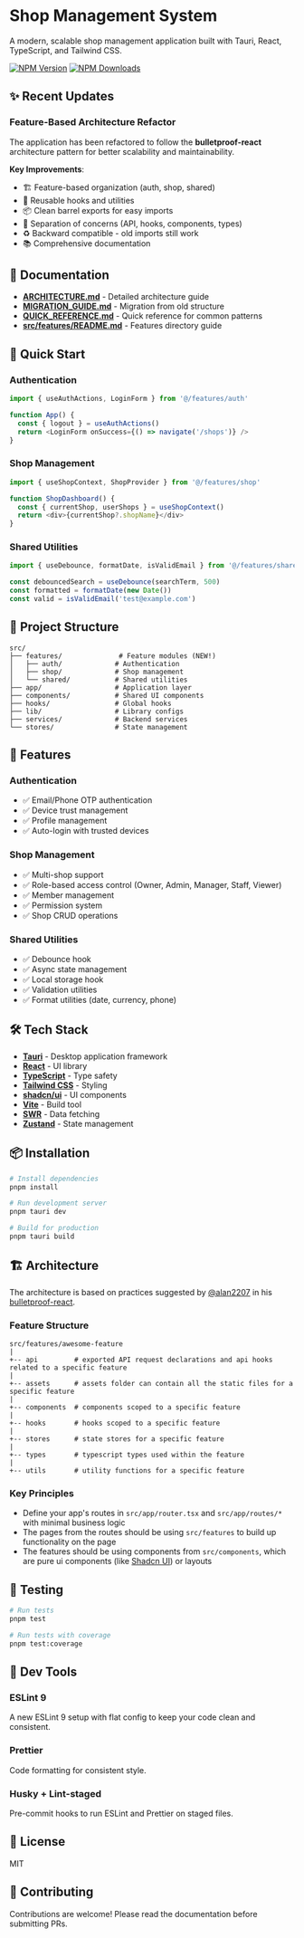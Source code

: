 # Shop Management System

A modern, scalable shop management application built with Tauri, React, TypeScript, and Tailwind CSS.

[![NPM Version](https://img.shields.io/npm/v/create-tauri-react)](https://www.npmjs.com/package/create-tauri-react)
[![NPM Downloads](https://img.shields.io/npm/dm/create-tauri-react)](https://www.npmjs.com/package/create-tauri-react)

## ✨ Recent Updates

### Feature-Based Architecture Refactor

The application has been refactored to follow the **bulletproof-react** architecture pattern for better scalability and maintainability.

**Key Improvements**:

- 🏗️ Feature-based organization (auth, shop, shared)
- 🔄 Reusable hooks and utilities
- 📦 Clean barrel exports for easy imports
- 🎯 Separation of concerns (API, hooks, components, types)
- ♻️ Backward compatible - old imports still work
- 📚 Comprehensive documentation

## 📖 Documentation

- **[ARCHITECTURE.md](./ARCHITECTURE.md)** - Detailed architecture guide
- **[MIGRATION_GUIDE.md](./MIGRATION_GUIDE.md)** - Migration from old structure
- **[QUICK_REFERENCE.md](./QUICK_REFERENCE.md)** - Quick reference for common patterns
- **[src/features/README.md](./src/features/README.md)** - Features directory guide

## 🚀 Quick Start

### Authentication

```typescript
import { useAuthActions, LoginForm } from '@/features/auth'

function App() {
  const { logout } = useAuthActions()
  return <LoginForm onSuccess={() => navigate('/shops')} />
}
```

### Shop Management

```typescript
import { useShopContext, ShopProvider } from '@/features/shop'

function ShopDashboard() {
  const { currentShop, userShops } = useShopContext()
  return <div>{currentShop?.shopName}</div>
}
```

### Shared Utilities

```typescript
import { useDebounce, formatDate, isValidEmail } from '@/features/shared'

const debouncedSearch = useDebounce(searchTerm, 500)
const formatted = formatDate(new Date())
const valid = isValidEmail('test@example.com')
```

## 📁 Project Structure

```
src/
├── features/              # Feature modules (NEW!)
│   ├── auth/             # Authentication
│   ├── shop/             # Shop management
│   └── shared/           # Shared utilities
├── app/                  # Application layer
├── components/           # Shared UI components
├── hooks/                # Global hooks
├── lib/                  # Library configs
├── services/             # Backend services
└── stores/               # State management
```

## 🎯 Features

### Authentication

- ✅ Email/Phone OTP authentication
- ✅ Device trust management
- ✅ Profile management
- ✅ Auto-login with trusted devices

### Shop Management

- ✅ Multi-shop support
- ✅ Role-based access control (Owner, Admin, Manager, Staff, Viewer)
- ✅ Member management
- ✅ Permission system
- ✅ Shop CRUD operations

### Shared Utilities

- ✅ Debounce hook
- ✅ Async state management
- ✅ Local storage hook
- ✅ Validation utilities
- ✅ Format utilities (date, currency, phone)

## 🛠️ Tech Stack

- **[Tauri](https://tauri.app)** - Desktop application framework
- **[React](https://reactjs.org)** - UI library
- **[TypeScript](https://typescriptlang.org)** - Type safety
- **[Tailwind CSS](https://tailwindcss.com)** - Styling
- **[shadcn/ui](https://ui.shadcn.com/)** - UI components
- **[Vite](https://vitejs.dev)** - Build tool
- **[SWR](https://swr.vercel.app/)** - Data fetching
- **[Zustand](https://zustand-demo.pmnd.rs/)** - State management

## 📦 Installation

```bash
# Install dependencies
pnpm install

# Run development server
pnpm tauri dev

# Build for production
pnpm tauri build
```

## 🏗️ Architecture

The architecture is based on practices suggested by [@alan2207](https://github.com/alan2207) in his [bulletproof-react](https://github.com/alan2207/bulletproof-react/blob/master/docs/project-structure.md).

### Feature Structure

```
src/features/awesome-feature
|
+-- api         # exported API request declarations and api hooks related to a specific feature
|
+-- assets      # assets folder can contain all the static files for a specific feature
|
+-- components  # components scoped to a specific feature
|
+-- hooks       # hooks scoped to a specific feature
|
+-- stores      # state stores for a specific feature
|
+-- types       # typescript types used within the feature
|
+-- utils       # utility functions for a specific feature
```

### Key Principles

- Define your app's routes in `src/app/router.tsx` and `src/app/routes/*` with minimal business logic
- The pages from the routes should be using `src/features` to build up functionality on the page
- The features should be using components from `src/components`, which are pure ui components (like [Shadcn UI](https://ui.shadcn.com/)) or layouts

## 🧪 Testing

```bash
# Run tests
pnpm test

# Run tests with coverage
pnpm test:coverage
```

## 🔧 Dev Tools

### ESLint 9

A new ESLint 9 setup with flat config to keep your code clean and consistent.

### Prettier

Code formatting for consistent style.

### Husky + Lint-staged

Pre-commit hooks to run ESLint and Prettier on staged files.

## 📝 License

MIT

## 🤝 Contributing

Contributions are welcome! Please read the documentation before submitting PRs.
